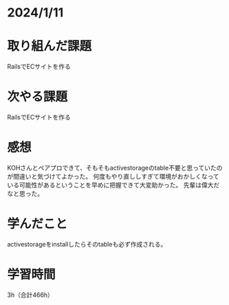 # 2024/1/11
# 取り組んだ課題
RailsでECサイトを作る

# 次やる課題
RailsでECサイトを作る

# 感想
KOHさんとペアプロできて、そもそもactivestorageのtable不要と思っていたのが間違いと気づけてよかった。
何度もやり直ししすぎて環境がおかしくなっている可能性があるということを早めに把握できて大変助かった。
先輩は偉大だなと思った。

# 学んだこと
activestorageをinstallしたらそのtableも必ず作成される。

# 学習時間
3h（合計466h）
